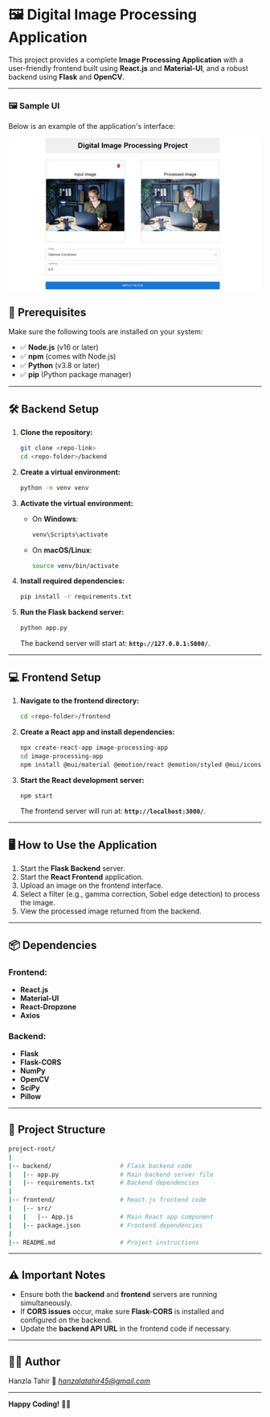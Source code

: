 # 🖼️ **Digital Image Processing Application**

This project provides a complete **Image Processing Application** with a user-friendly frontend built using **React.js** and **Material-UI**, and a robust backend using **Flask** and **OpenCV**.

---

### 🖼️ Sample UI
Below is an example of the application's interface:

![Sample UI](./Sample_Ui.png)

## 🚀 **Prerequisites**

Make sure the following tools are installed on your system:

- ✅ **Node.js** (v16 or later)
- ✅ **npm** (comes with Node.js)
- ✅ **Python** (v3.8 or later)
- ✅ **pip** (Python package manager)

---

## 🛠️ **Backend Setup**

1. **Clone the repository:**
   ```bash
   git clone <repo-link>
   cd <repo-folder>/backend
   ```

2. **Create a virtual environment:**
   ```bash
   python -m venv venv
   ```

3. **Activate the virtual environment:**
   - On **Windows**:
     ```bash
     venv\Scripts\activate
     ```
   - On **macOS/Linux**:
     ```bash
     source venv/bin/activate
     ```

4. **Install required dependencies:**
   ```bash
   pip install -r requirements.txt
   ```

5. **Run the Flask backend server:**
   ```bash
   python app.py
   ```
   The backend server will start at: **`http://127.0.0.1:5000/`**.

---

## 💻 **Frontend Setup**

1. **Navigate to the frontend directory:**
   ```bash
   cd <repo-folder>/frontend
   ```

2. **Create a React app and install dependencies:**
   ```bash
   npx create-react-app image-processing-app
   cd image-processing-app
   npm install @mui/material @emotion/react @emotion/styled @mui/icons-material react-dropzone axios
   ```

3. **Start the React development server:**
   ```bash
   npm start
   ```
   The frontend server will run at: **`http://localhost:3000/`**.

---

## 🖥️ **How to Use the Application**

1. Start the **Flask Backend** server.
2. Start the **React Frontend** application.
3. Upload an image on the frontend interface.
4. Select a filter (e.g., gamma correction, Sobel edge detection) to process the image.
5. View the processed image returned from the backend.

---

## 📦 **Dependencies**

### **Frontend:**
- **React.js**
- **Material-UI**
- **React-Dropzone**
- **Axios**

### **Backend:**
- **Flask**
- **Flask-CORS**
- **NumPy**
- **OpenCV**
- **SciPy**
- **Pillow**

---

## 📂 **Project Structure**

```bash
project-root/
|
|-- backend/                   # Flask backend code
|   |-- app.py                 # Main backend server file
|   |-- requirements.txt       # Backend dependencies
|
|-- frontend/                  # React.js frontend code
|   |-- src/
|   |   |-- App.js             # Main React app component
|   |-- package.json           # Frontend dependencies
|
|-- README.md                  # Project instructions
```

---

## ⚠️ **Important Notes**

- Ensure both the **backend** and **frontend** servers are running simultaneously.
- If **CORS issues** occur, make sure **Flask-CORS** is installed and configured on the backend.
- Update the **backend API URL** in the frontend code if necessary.

---

## 👨‍💻 **Author**

Hanzla Tahir
📧 *hanzalatahir45@gmail.com*  


---

**Happy Coding!** 🚀🎉

